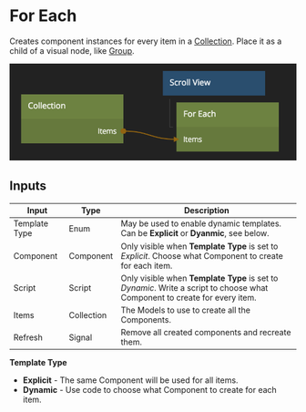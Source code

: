 # For Each

Creates component instances for every item in a [Collection](/nodes/data/collection.md).
Place it as a child of a visual node, like [Group](/nodes/visual/group.md).

![](for-each.png ':class=img-size-m')


## Inputs
|Input|Type|Description|
|-----|----|-----------|
|Template Type|Enum|May be used to enable dynamic templates. Can be **Explicit** or **Dyanmic**, see below.|
|Component|Component|Only visible when **Template Type** is set to _Explicit_. Choose what Component to create for each item.|
|Script|Script|Only visible when **Template Type** is set to _Dynamic_. Write a script to choose what Component to create for every item.|
|Items|Collection|The Models to use to create all the Components.|
|Refresh|Signal|Remove all created components and recreate them.|

**Template Type**
* **Explicit** - The same Component will be used for all items. 
* **Dynamic** - Use code to choose what Component to create for each item.










